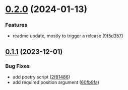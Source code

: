 # [0.2.0](https://github.com/iloveitaly/ics-to-datasette/compare/v0.1.1...v0.2.0) (2024-01-13)


### Features

* readme update, mostly to trigger a release ([9f5d357](https://github.com/iloveitaly/ics-to-datasette/commit/9f5d35791283850cf6131e6775261319e9b2f02e))



## [0.1.1](https://github.com/iloveitaly/ics-to-datasette/compare/2f814868f87905dd9873dd8d6ed4994ec2e57813...v0.1.1) (2023-12-01)


### Bug Fixes

* add poetry script ([2f81486](https://github.com/iloveitaly/ics-to-datasette/commit/2f814868f87905dd9873dd8d6ed4994ec2e57813))
* add required position argument ([60fb9fa](https://github.com/iloveitaly/ics-to-datasette/commit/60fb9fa2486bcfc1d07d73e19c831bf3da5767d0))



